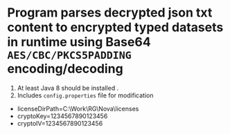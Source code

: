 
# Program parses decrypted json txt content to encrypted typed datasets in runtime using Base64 `AES/CBC/PKCS5PADDING` encoding/decoding
1. At least Java 8 should be installed .
2. Includes `config.properties` file for modification
* licenseDirPath=C:\\Work\\RG\\Nova\\licenses
* cryptoKey=1234567890123456
* cryptoIV=1234567890123456



